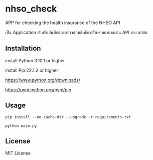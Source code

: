 # nhso_check
APP for checking the health insurance of the NHSO API 

เป็น Application สำหรับบันทึกและตรวจสอบสิทธิ์การรักษาพยาบาลผ่าน API ของ สปสช.

## Installation

install Python 3.10.1 or higher

install Pip 22.1.2 or higher

https://www.python.org/downloads/

https://pypi.python.org/pypi/pip

## Usage

```
pip install --no-cache-dir --upgrade -r requirements.txt
```
    python main.py
    

## License

MIT License